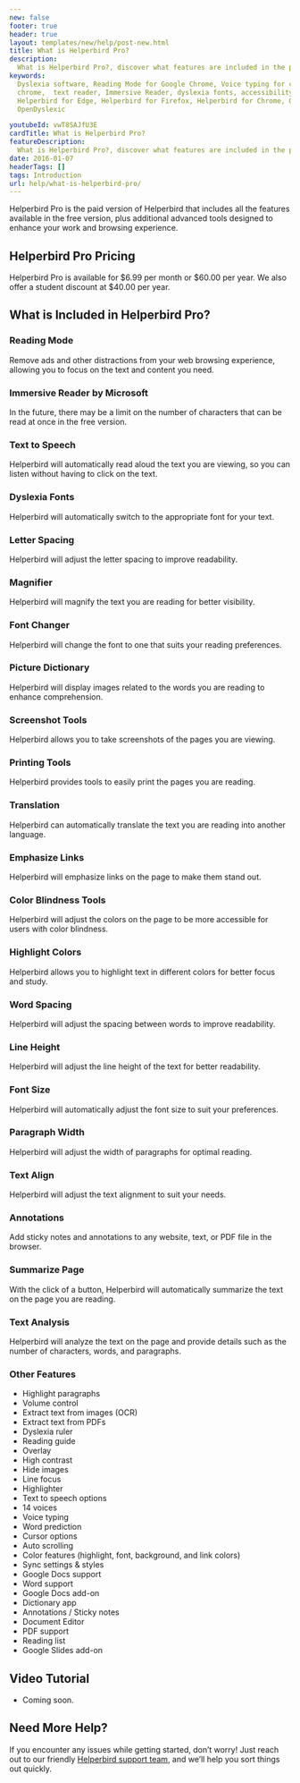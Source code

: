 ```yaml
---
new: false
footer: true
header: true
layout: templates/new/help/post-new.html
title: What is Helperbird Pro?
description:
  What is Helperbird Pro?, discover what features are included in the paid version of Helperbird.
keywords:
  Dyslexia software, Reading Mode for Google Chrome, Voice typing for chrome, Text to speech for
  chrome,  text reader, Immersive Reader, dyslexia fonts, accessibility software, dyslexia software,
  Helperbird for Edge, Helperbird for Firefox, Helperbird for Chrome, Opendyslexic for Chrome,
  OpenDyslexic

youtubeId: vwT8SAJfU3E
cardTitle: What is Helperbird Pro?
featureDescription:
  What is Helperbird Pro?, discover what features are included in the paid version of Helperbird.
date: 2016-01-07
headerTags: []
tags: Introduction
url: help/what-is-helperbird-pro/
---
```




Helperbird Pro is the paid version of Helperbird that includes all the features available in the free version, plus additional advanced tools designed to enhance your work and browsing experience.

## Helperbird Pro Pricing

Helperbird Pro is available for $6.99 per month or $60.00 per year. We also offer a student discount at $40.00 per year.

## What is Included in Helperbird Pro?

### Reading Mode
Remove ads and other distractions from your web browsing experience, allowing you to focus on the text and content you need.

### Immersive Reader by Microsoft
In the future, there may be a limit on the number of characters that can be read at once in the free version.

### Text to Speech
Helperbird will automatically read aloud the text you are viewing, so you can listen without having to click on the text.

### Dyslexia Fonts
Helperbird will automatically switch to the appropriate font for your text.

### Letter Spacing
Helperbird will adjust the letter spacing to improve readability.

### Magnifier
Helperbird will magnify the text you are reading for better visibility.

### Font Changer
Helperbird will change the font to one that suits your reading preferences.

### Picture Dictionary
Helperbird will display images related to the words you are reading to enhance comprehension.

### Screenshot Tools
Helperbird allows you to take screenshots of the pages you are viewing.

### Printing Tools
Helperbird provides tools to easily print the pages you are reading.

### Translation
Helperbird can automatically translate the text you are reading into another language.

### Emphasize Links
Helperbird will emphasize links on the page to make them stand out.

### Color Blindness Tools
Helperbird will adjust the colors on the page to be more accessible for users with color blindness.

### Highlight Colors
Helperbird allows you to highlight text in different colors for better focus and study.

### Word Spacing
Helperbird will adjust the spacing between words to improve readability.

### Line Height
Helperbird will adjust the line height of the text for better readability.

### Font Size
Helperbird will automatically adjust the font size to suit your preferences.

### Paragraph Width
Helperbird will adjust the width of paragraphs for optimal reading.

### Text Align
Helperbird will adjust the text alignment to suit your needs.

### Annotations
Add sticky notes and annotations to any website, text, or PDF file in the browser.

### Summarize Page
With the click of a button, Helperbird will automatically summarize the text on the page you are reading.

### Text Analysis
Helperbird will analyze the text on the page and provide details such as the number of characters, words, and paragraphs.

### Other Features

- Highlight paragraphs
- Volume control
- Extract text from images (OCR)
- Extract text from PDFs
- Dyslexia ruler
- Reading guide
- Overlay
- High contrast
- Hide images
- Line focus
- Highlighter
- Text to speech options
- 14 voices
- Voice typing
- Word prediction
- Cursor options
- Auto scrolling
- Color features (highlight, font, background, and link colors)
- Sync settings & styles
- Google Docs support
- Word support
- Google Docs add-on
- Dictionary app
- Annotations / Sticky notes
- Document Editor
- PDF support
- Reading list
- Google Slides add-on

## Video Tutorial

- Coming soon.

## Need More Help?

If you encounter any issues while getting started, don’t worry! Just reach out to our friendly [Helperbird support team](/support/), and we’ll help you sort things out quickly.